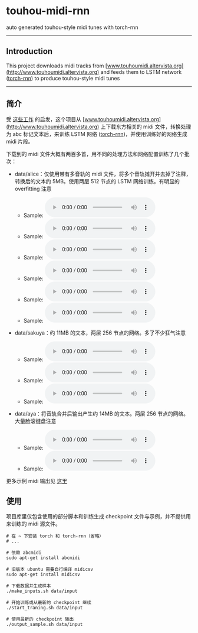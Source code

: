 # touhou-midi-rnn
auto generated touhou-style midi tunes with torch-rnn

---
## Introduction
This project downloads midi tracks from [www.touhoumidi.altervista.org](http://www.touhoumidi.altervista.org) and feeds them to LSTM network ([torch-rnn](https://github.com/jcjohnson/torch-rnn)) to produce touhou-style midi tunes

---
## 简介

受 [这些工作](https://highnoongmt.wordpress.com/2015/08/11/deep-learning-for-assisting-the-process-of-music-composition-part-1/) 的启发，这个项目从 [www.touhoumidi.altervista.org](http://www.touhoumidi.altervista.org) 上下载东方相关的 midi 文件，转换处理为 abc 标记文本后，来训练 LSTM 网络 ([torch-rnn](https://github.com/jcjohnson/torch-rnn))，并使用训练好的网络生成 midi 片段。

下载到的 midi 文件大概有两百多首，用不同的处理方法和网络配置训练了几个批次：

* data/alice：仅使用带有多音轨的 midi 文件，将多个音轨摊开并去掉了注释，转换后的文本约 5MB。使用两层 512 节点的 LSTM 网络训练。有明显的 overfitting 注意
  * Sample: <audio controls src="https://github.com/NSDN/touhou-midi-rnn/raw/master/mp3/alice-s1.mp3"></audio>
  * Sample: <audio controls src="https://github.com/NSDN/touhou-midi-rnn/raw/master/mp3/alice-s2.mp3"></audio>
  * Sample: <audio controls src="https://github.com/NSDN/touhou-midi-rnn/raw/master/mp3/alice-s3.mp3"></audio>
  * Sample: <audio controls src="https://github.com/NSDN/touhou-midi-rnn/raw/master/mp3/alice-s4.mp3"></audio>
  * Sample: <audio controls src="https://github.com/NSDN/touhou-midi-rnn/raw/master/mp3/alice-s5.mp3"></audio>
  * Sample: <audio controls src="https://github.com/NSDN/touhou-midi-rnn/raw/master/mp3/alice-s6.mp3"></audio>

* data/sakuya：约 11MB 的文本，两层 256 节点的网络。多了不少狂气注意
  * Sample: <audio controls src="https://github.com/NSDN/touhou-midi-rnn/raw/master/mp3/sakuya-s1.mp3"></audio>
  * Sample: <audio controls src="https://github.com/NSDN/touhou-midi-rnn/raw/master/mp3/sakuya-s2.mp3"></audio>
  * Sample: <audio controls src="https://github.com/NSDN/touhou-midi-rnn/raw/master/mp3/sakuya-s3.mp3"></audio>

* data/aya：将音轨合并后输出产生约 14MB 的文本。两层 256 节点的网络。大量脸滚键盘注意
  * Sample: <audio controls src="https://github.com/NSDN/touhou-midi-rnn/raw/master/mp3/aya-s1.mp3"></audio>
  * Sample: <audio controls src="https://github.com/NSDN/touhou-midi-rnn/raw/master/mp3/aya-s2.mp3"></audio>

更多示例 midi 输出见 [这里](https://github.com/NSDB/touhou-midi-rnn/tree/master/samples)

## 使用

项目库里仅包含使用的部分脚本和训练生成 checkpoint 文件与示例，并不提供用来训练的 midi 源文件。

```shell
# 在 ~ 下安装 torch 和 torch-rnn（省略）
# ...

# 依赖 abcmidi
sudo apt-get install abcmidi

# 旧版本 ubuntu 需要自行编译 midicsv
sudo apt-get install midicsv

# 下载数据并生成样本
./make_inputs.sh data/input

# 开始训练或从最新的 checkpoint 继续
./start_traning.sh data/input

# 使用最新的 checkpoint 输出
./output_sample.sh data/input
```

